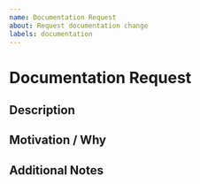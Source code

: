 ```yaml
---
name: Documentation Request
about: Request documentation change
labels: documentation
---
```


# Documentation Request

## Description

<!-- description of requested documentation change -->

## Motivation / Why

<!-- explanation why this change is needed and what value it would bring -->

## Additional Notes

<!-- extra context, resources, examples, etc. -->

